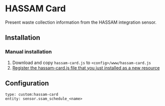 # HASSAM Card
Present waste collection information from the HASSAM integration sensor.

## Installation
### Manual installation
1. Download and copy `hassam-card.js` to `<config>/www/hassam-card.js`
2. [Register the hassam-card.js file that you just installed as a new resource](https://developers.home-assistant.io/docs/frontend/custom-ui/registering-resources/)

## Configuration
```
type: custom:hassam-card
entity: sensor.ssam_schedule_<name>
```